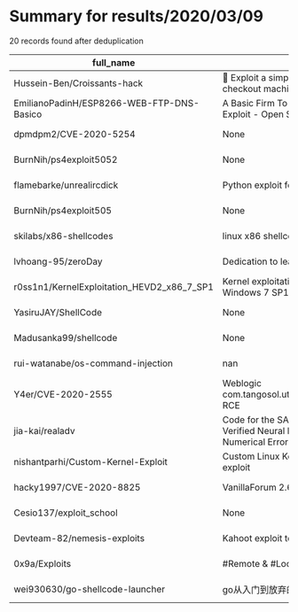 
# Summary for results/2020/03/09
    
20 records found after deduplication

| full_name | description | html_url | matched_list | matched_count | pushed_at | size | stargazers_count | language | forks_count |
|--------------------------------------------|------------------------------------------------------------------------------------------------------|---------------------------------------------------------------|-----------------------|-----------------|---------------------------|--------|--------------------|------------|---------------|
| Hussein-Ben/Croissants-hack | :bread: Exploit a simple flaw in self-service checkout machines | https://github.com/Hussein-Ben/Croissants-hack | ['exploit'] | 1 | 2020-03-09 19:50:29+00:00 | 476 | 2 | | 0 |
| EmilianoPadinH/ESP8266-WEB-FTP-DNS-Basico | A Basic Firm To Host Your Customizable PS4 Exploit - Open Source ( No Include Exploits ) | https://github.com/EmilianoPadinH/ESP8266-WEB-FTP-DNS-Basico | ['exploit'] | 1 | 2020-03-09 13:04:45+00:00 | 26 | 5 | C++ | 2 |
| dpmdpm2/CVE-2020-5254 | None | https://github.com/dpmdpm2/CVE-2020-5254 | ['cve-2'] | 1 | 2020-03-09 23:42:00+00:00 | 2 | 1 | | 0 |
| BurnNih/ps4exploit5052 | None | https://github.com/BurnNih/ps4exploit5052 | ['exploit'] | 1 | 2020-03-09 15:10:40+00:00 | 10426 | 0 | HTML | 0 |
| flamebarke/unrealircdick | Python exploit for UnrealIRCD 3.2.8 backdoor. | https://github.com/flamebarke/unrealircdick | ['exploit'] | 1 | 2020-03-09 13:36:29+00:00 | 1 | 0 | Python | 1 |
| BurnNih/ps4exploit505 | None | https://github.com/BurnNih/ps4exploit505 | ['exploit'] | 1 | 2020-03-09 08:33:54+00:00 | 3578 | 0 | HTML | 0 |
| skilabs/x86-shellcodes | linux x86 shellcodes | https://github.com/skilabs/x86-shellcodes | ['shellcode'] | 1 | 2020-03-09 07:27:32+00:00 | 0 | 0 | | 0 |
| lvhoang-95/zeroDay | Dedication to learn is never be wasted. | https://github.com/lvhoang-95/zeroDay | ['zeroday'] | 1 | 2020-03-09 06:47:51+00:00 | 0 | 0 | nan | 0 |
| r0ss1n1/KernelExploitation_HEVD2_x86_7_SP1 | Kernel exploitation practice, Windows 10 & Windows 7 SP1 | https://github.com/r0ss1n1/KernelExploitation_HEVD2_x86_7_SP1 | ['exploit'] | 1 | 2020-03-09 01:45:29+00:00 | 6952 | 0 | Python | 0 |
| YasiruJAY/ShellCode | None | https://github.com/YasiruJAY/ShellCode | ['shellcode'] | 1 | 2020-03-09 04:47:45+00:00 | 5 | 0 | Assembly | 0 |
| Madusanka99/shellcode | None | https://github.com/Madusanka99/shellcode | ['shellcode'] | 1 | 2020-03-09 08:02:19+00:00 | 165 | 0 | | 0 |
| rui-watanabe/os-command-injection | nan | https://github.com/rui-watanabe/os-command-injection | ['command injection'] | 1 | 2020-03-09 13:09:27+00:00 | 0 | 0 | JavaScript | 0 |
| Y4er/CVE-2020-2555 | Weblogic com.tangosol.util.extractor.ReflectionExtractor RCE | https://github.com/Y4er/CVE-2020-2555 | ['cve-2', 'rce'] | 2 | 2020-03-09 05:25:05+00:00 | 63633 | 146 | Java | 50 |
| jia-kai/realadv | Code for the SAS 2021 paper Exploiting Verified Neural Networks via Floating Point Numerical Error. | https://github.com/jia-kai/realadv | ['exploit'] | 1 | 2020-03-09 14:57:24+00:00 | 3117 | 2 | Python | 1 |
| nishantparhi/Custom-Kernel-Exploit | Custom Linux Kernel exploited by custom exploit | https://github.com/nishantparhi/Custom-Kernel-Exploit | ['exploit'] | 1 | 2020-03-09 23:03:24+00:00 | 25622 | 5 | C | 1 |
| hacky1997/CVE-2020-8825 | VanillaForum 2.6.3 allows stored XSS. | https://github.com/hacky1997/CVE-2020-8825 | ['cve-2'] | 1 | 2020-03-09 14:06:25+00:00 | 134 | 2 | | 3 |
| Cesio137/exploit_school | None | https://github.com/Cesio137/exploit_school | ['exploit'] | 1 | 2020-03-09 16:24:00+00:00 | 61556 | 0 | Makefile | 0 |
| Devteam-82/nemesis-exploits | Kahoot exploit tools, written in node | https://github.com/Devteam-82/nemesis-exploits | ['exploit'] | 1 | 2020-03-09 18:29:40+00:00 | 30 | 2 | JavaScript | 2 |
| 0x9a/Exploits | #Remote & #Local Exploits... | https://github.com/0x9a/Exploits | ['exploit'] | 1 | 2020-03-09 12:26:39+00:00 | 19 | 7 | C | 1 |
| wei930630/go-shellcode-launcher | go从入门到放弃的产物，shellcode本地加载器 | https://github.com/wei930630/go-shellcode-launcher | ['shellcode'] | 1 | 2020-03-09 07:38:50+00:00 | 2551 | 1 | | 7 |
